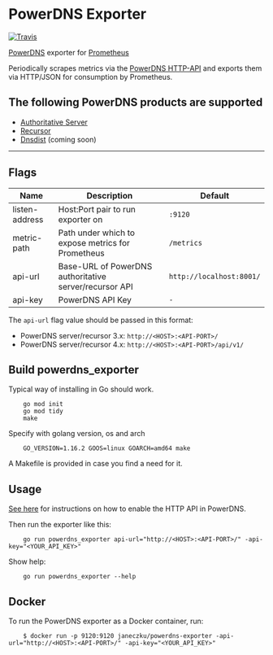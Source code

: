 # PowerDNS Exporter

[![Travis](https://img.shields.io/travis/janeczku/powerdns_exporter.svg)](https://travis-ci.org/janeczku/powerdns_exporter)

[PowerDNS](https://www.powerdns.com/) exporter for [Prometheus](http://prometheus.io/)

Periodically scrapes metrics via the [PowerDNS HTTP-API](https://doc.powerdns.com/md/httpapi/README/) and exports them via HTTP/JSON for consumption by Prometheus.

## The following PowerDNS products are supported

* [Authoritative Server](https://www.powerdns.com/auth.html)
* [Recursor](https://www.powerdns.com/recursor.html)
* [Dnsdist](http://dnsdist.org/) (coming soon)

---

## Flags

Name | Description | Default
---- | ---- | ----
listen-address | Host:Port pair to run exporter on | `:9120`
metric-path | Path under which to expose metrics for Prometheus | `/metrics`
api-url | Base-URL of PowerDNS authoritative server/recursor API | `http://localhost:8001/`
api-key | PowerDNS API Key | `-`

The `api-url` flag value should be passed in this format:

* PowerDNS server/recursor 3.x: `http://<HOST>:<API-PORT>/`
* PowerDNS server/recursor 4.x: `http://<HOST>:<API-PORT>/api/v1/`

## Build powerdns_exporter

Typical way of installing in Go should work.

        go mod init
        go mod tidy
        make

Specify with golang version, os and arch

        GO_VERSION=1.16.2 GOOS=linux GOARCH=amd64 make

A Makefile is provided in case you find a need for it.

## Usage

[See here](https://doc.powerdns.com/md/httpapi/README/) for instructions on how to enable the HTTP API in PowerDNS.

Then run the exporter like this:

        go run powerdns_exporter api-url="http://<HOST>:<API-PORT>/" -api-key="<YOUR_API_KEY>"

Show help:

        go run powerdns_exporter --help

## Docker

To run the PowerDNS exporter as a Docker container, run:

        $ docker run -p 9120:9120 janeczku/powerdns-exporter -api-url="http://<HOST>:<API-PORT>/" -api-key="<YOUR_API_KEY>"
